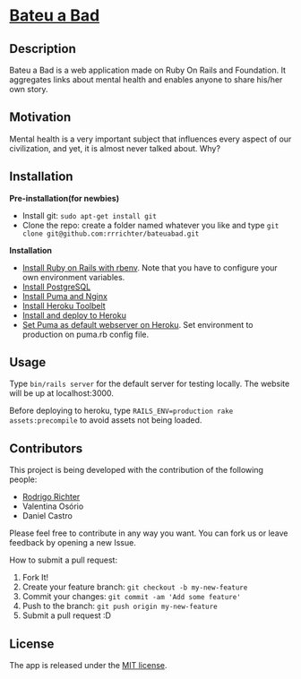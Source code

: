 # [Bateu a Bad](http://www.bateuabad.com.br)

## Description

Bateu a Bad is a web application made on Ruby On Rails and Foundation. It aggregates links about mental health and enables anyone to share his/her own story.

## Motivation

Mental health is a very important subject that influences every aspect of our civilization, and yet, it is almost never talked about. Why?

## Installation

**Pre-installation(for newbies)**
* Install git: `sudo apt-get install git`
* Clone the repo: create a folder named whatever you like and type `git clone git@github.com:rrrichter/bateuabad.git`

**Installation**
* [Install Ruby on Rails with rbenv](https://www.digitalocean.com/community/tutorials/how-to-install-ruby-on-rails-with-rbenv-on-ubuntu-14-04). Note that you have to configure your own environment variables.
* [Install PostgreSQL](https://www.digitalocean.com/community/tutorials/how-to-use-postgresql-with-your-ruby-on-rails-application-on-ubuntu-14-04)
* [Install Puma and Nginx](https://www.digitalocean.com/community/tutorials/how-to-deploy-a-rails-app-with-puma-and-nginx-on-ubuntu-14-04)
* [Install Heroku Toolbelt](https://toolbelt.heroku.com/)
* [Install and deploy to Heroku](https://devcenter.heroku.com/articles/getting-started-with-rails4)
* [Set Puma as default webserver on Heroku](https://devcenter.heroku.com/articles/deploying-rails-applications-with-the-puma-web-server). Set environment to production on puma.rb config file.

## Usage

Type `bin/rails server` for the default server for testing locally. The website will be up at localhost:3000.

Before deploying to heroku, type `RAILS_ENV=production rake assets:precompile` to avoid assets not being loaded.

## Contributors

This project is being developed with the contribution of the following people:
* [Rodrigo Richter](http://inf.ufrgs.br/~rrrichter)
* Valentina Osório
* Daniel Castro

Please feel free to contribute in any way you want. You can fork us or leave feedback by opening a new Issue.

How to submit a pull request:

1. Fork It!
2. Create your feature branch: `git checkout -b my-new-feature`
3. Commit your changes: `git commit -am 'Add some feature'`
4. Push to the branch: `git push origin my-new-feature`
5. Submit a pull request :D


## License

The app is released under the [MIT license](https://github.com/rrrichter/mentanina/blob/master/LICENSE.txt).
